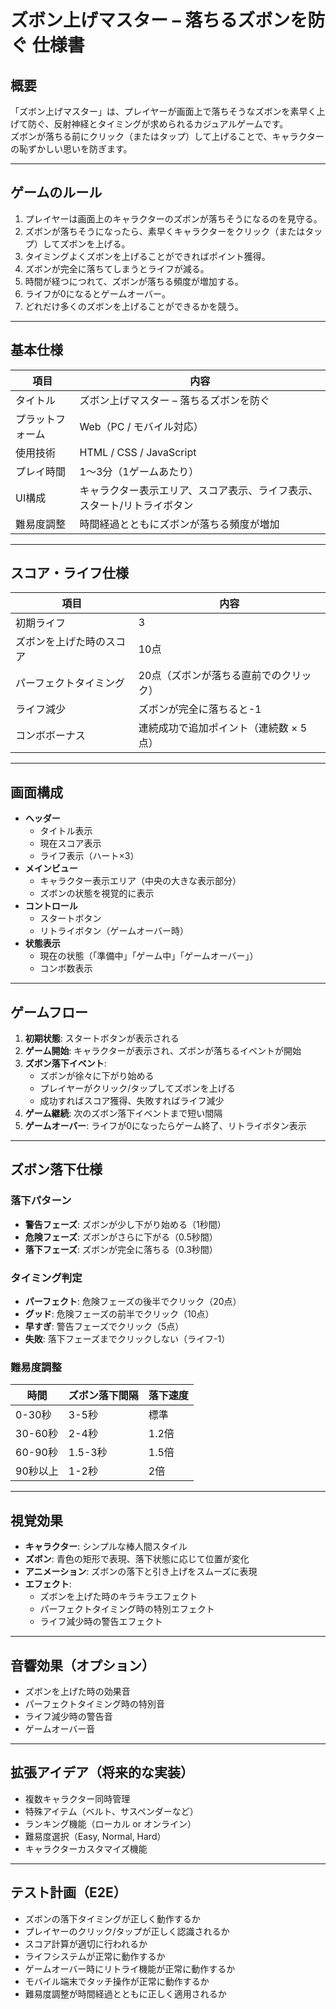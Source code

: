 # ズボン上げマスター – 落ちるズボンを防ぐ 仕様書

## 概要

「ズボン上げマスター」は、プレイヤーが画面上で落ちそうなズボンを素早く上げて防ぐ、反射神経とタイミングが求められるカジュアルゲームです。  
ズボンが落ちる前にクリック（またはタップ）して上げることで、キャラクターの恥ずかしい思いを防ぎます。

---

## ゲームのルール

1. プレイヤーは画面上のキャラクターのズボンが落ちそうになるのを見守る。
2. ズボンが落ちそうになったら、素早くキャラクターをクリック（またはタップ）してズボンを上げる。
3. タイミングよくズボンを上げることができればポイント獲得。
4. ズボンが完全に落ちてしまうとライフが減る。
5. 時間が経つにつれて、ズボンが落ちる頻度が増加する。
6. ライフが0になるとゲームオーバー。
7. どれだけ多くのズボンを上げることができるかを競う。

---

## 基本仕様

| 項目 | 内容 |
|------|------|
| タイトル | ズボン上げマスター – 落ちるズボンを防ぐ |
| プラットフォーム | Web（PC / モバイル対応） |
| 使用技術 | HTML / CSS / JavaScript |
| プレイ時間 | 1〜3分（1ゲームあたり） |
| UI構成 | キャラクター表示エリア、スコア表示、ライフ表示、スタート/リトライボタン |
| 難易度調整 | 時間経過とともにズボンが落ちる頻度が増加 |

---

## スコア・ライフ仕様

| 項目 | 内容 |
|------|------|
| 初期ライフ | 3 |
| ズボンを上げた時のスコア | 10点 |
| パーフェクトタイミング | 20点（ズボンが落ちる直前でのクリック） |
| ライフ減少 | ズボンが完全に落ちると-1 |
| コンボボーナス | 連続成功で追加ポイント（連続数 × 5点） |

---

## 画面構成

- **ヘッダー**
  - タイトル表示
  - 現在スコア表示
  - ライフ表示（ハート×3）
- **メインビュー**
  - キャラクター表示エリア（中央の大きな表示部分）
  - ズボンの状態を視覚的に表示
- **コントロール**
  - スタートボタン
  - リトライボタン（ゲームオーバー時）
- **状態表示**
  - 現在の状態（「準備中」「ゲーム中」「ゲームオーバー」）
  - コンボ数表示

---

## ゲームフロー

1. **初期状態**: スタートボタンが表示される
2. **ゲーム開始**: キャラクターが表示され、ズボンが落ちるイベントが開始
3. **ズボン落下イベント**: 
   - ズボンが徐々に下がり始める
   - プレイヤーがクリック/タップしてズボンを上げる
   - 成功すればスコア獲得、失敗すればライフ減少
4. **ゲーム継続**: 次のズボン落下イベントまで短い間隔
5. **ゲームオーバー**: ライフが0になったらゲーム終了、リトライボタン表示

---

## ズボン落下仕様

### 落下パターン

- **警告フェーズ**: ズボンが少し下がり始める（1秒間）
- **危険フェーズ**: ズボンがさらに下がる（0.5秒間）
- **落下フェーズ**: ズボンが完全に落ちる（0.3秒間）

### タイミング判定

- **パーフェクト**: 危険フェーズの後半でクリック（20点）
- **グッド**: 危険フェーズの前半でクリック（10点）
- **早すぎ**: 警告フェーズでクリック（5点）
- **失敗**: 落下フェーズまでクリックしない（ライフ-1）

### 難易度調整

| 時間 | ズボン落下間隔 | 落下速度 |
|------|----------------|----------|
| 0-30秒 | 3-5秒 | 標準 |
| 30-60秒 | 2-4秒 | 1.2倍 |
| 60-90秒 | 1.5-3秒 | 1.5倍 |
| 90秒以上 | 1-2秒 | 2倍 |

---

## 視覚効果

- **キャラクター**: シンプルな棒人間スタイル
- **ズボン**: 青色の矩形で表現、落下状態に応じて位置が変化
- **アニメーション**: ズボンの落下と引き上げをスムーズに表現
- **エフェクト**: 
  - ズボンを上げた時のキラキラエフェクト
  - パーフェクトタイミング時の特別エフェクト
  - ライフ減少時の警告エフェクト

---

## 音響効果（オプション）

- ズボンを上げた時の効果音
- パーフェクトタイミング時の特別音
- ライフ減少時の警告音
- ゲームオーバー音

---

## 拡張アイデア（将来的な実装）

- 複数キャラクター同時管理
- 特殊アイテム（ベルト、サスペンダーなど）
- ランキング機能（ローカル or オンライン）
- 難易度選択（Easy, Normal, Hard）
- キャラクターカスタマイズ機能

---

## テスト計画（E2E）

- ズボンの落下タイミングが正しく動作するか
- プレイヤーのクリック/タップが正しく認識されるか
- スコア計算が適切に行われるか
- ライフシステムが正常に動作するか
- ゲームオーバー時にリトライ機能が正常に動作するか
- モバイル端末でタッチ操作が正常に動作するか
- 難易度調整が時間経過とともに正しく適用されるか
